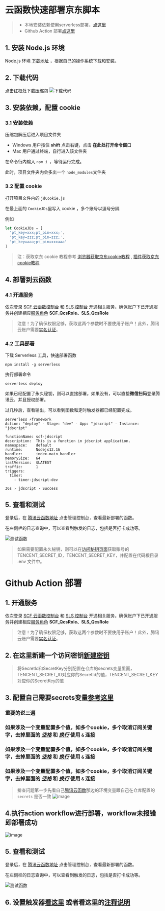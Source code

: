 
# 云函数快速部署京东脚本
>
> - 本地安装依赖使用serverless部署，[点这里](tencentscf.md#1-安装-nodejs-环境)
> - Github Action 部署[点这里](tencentscf.md#github-action-部署)

## 1. 安装 Node.js 环境

Node.js 环境 [下载地址](https://nodejs.org/zh-tw/download/) ，根据自己的操作系统下载和安装。

## 2. 下载代码

点击红框处下载压缩包
![下载代码](https://imgbed-bucket-1251971143.cos.ap-guangzhou.myqcloud.com/1605497672397-zip.png)

## 3. 安装依赖，配置 cookie

### 3.1 安装依赖

压缩包解压后进入项目文件夹

- Windows 用户按住  **shift** 点击右键，点击 **在此处打开命令窗口**
- Mac 用户通过终端，自行进入该文件夹

在命令行内输入 `npm i `，等待运行完成。

此时，项目文件夹内会多出一个 `node_modules`文件夹

### 3.2 配置 cookie

打开项目文件内的 `jdCookie.js`

在最上面的 `CookieJDs`里写入 cookie ，多个账号以逗号分隔

例如

```javascript
let CookieJDs = [
  'pt_key=xxx;pt_pin=xxx;', 
  'pt_key=zzz;pt_pin=zzz;',
  'pt_key=aaa;pt_pin=xxxaaa'
]
```

> 注：获取京东 cookie 教程参考 [浏览器获取京东cookie教程](https://github.com/l499477004/JD-scripts/blob/master/backUp/GetJdCookie.md) , [插件获取京东cookie教程](https://github.com/l499477004/JD-scripts/blob/master/backUp/GetJdCookie2.md)


## 4. 部署到云函数

### 4.1 开通服务

依次登录 [SCF 云函数控制台](https://console.cloud.tencent.com/scf) 和 [SLS 控制台](https://console.cloud.tencent.com/sls) 开通相关服务，确保账户下已开通服务并创建相应[服务角色](https://console.cloud.tencent.com/cam/role) **SCF_QcsRole、SLS_QcsRole**

> 注意！为了确保权限足够，获取这两个参数时不要使用子账户！此外，腾讯云账户需要[实名认证](https://console.cloud.tencent.com/developer/auth)。

### 4.2 工具部署

下载 Serverless 工具，快速部署函数
```
npm install -g serverless
```

执行部署命令
```
serverless deploy
```

如果已经配置了永久秘钥，则可以直接部署，如果没有，可以直接**微信扫码**登录腾讯云，并且授权部署。

过几秒后，查看输出，可以看到函数和定时触发器都已经配置完成。
```
serverless ⚡framework
Action: "deploy" - Stage: "dev" - App: "jdscript" - Instance: "jdscript"

functionName: scf-jdscript
description:  This is a function in jdscript application.
namespace:    default
runtime:      Nodejs12.16
handler:      index.main_handler
memorySize:   64
lastVersion:  $LATEST
traffic:      1
triggers: 
  timer: 
    - timer-jdscript-dev

36s › jdscript › Success
```

## 5. 查看和测试

登录后，在 [腾讯云函数地址](https://console.cloud.tencent.com/scf/index) 点击管理控制台，查看最新部署的函数。

在左侧栏的日志查询中，可以查看到触发的日志，包括是否打卡成功等。

![测试函数](https://user-images.githubusercontent.com/6993269/99628053-5a9eea80-2a70-11eb-906f-f1d5ea2bfa3a.png)

> 如果需要配置永久秘钥，则可以在[访问秘钥页面](https://console.cloud.tencent.com/cam/capi)获取账号的 TENCENT_SECRET_ID，TENCENT_SECRET_KEY，并配置在代码根目录 .env 文件中。


# Github Action 部署
## 1. 开通服务

依次登录 [SCF 云函数控制台](https://console.cloud.tencent.com/scf) 和 [SLS 控制台](https://console.cloud.tencent.com/sls) 开通相关服务，确保账户下已开通服务并创建相应[服务角色](https://console.cloud.tencent.com/cam/role) **SCF_QcsRole、SLS_QcsRole**

> 注意！为了确保权限足够，获取这两个参数时不要使用子账户！此外，腾讯云账户需要[实名认证](https://console.cloud.tencent.com/developer/auth)。

## 2. 在这里新建一个访问密钥[新建密钥](https://console.cloud.tencent.com/cam/capi)
> 将SecretId和SecretKey分别配置在仓库的secrets变量里面， TENCENT_SECRET_ID对应你的SecretId的值，TENCENT_SECRET_KEY对应你的SecretKey的值

## 3. 配置自己需要secrets变量[参考这里](githubAction.md#下方提供使用到的-secrets全集合)
### __重要的说三遍__   
### 如果涉及一个变量配置多个值，如多个cookie，多个取消订阅关键字，去掉里面的 *__[空格]()__* 和 __*[换行]()*__ 使用 `&` 连接   
### 如果涉及一个变量配置多个值，如多个cookie，多个取消订阅关键字，去掉里面的 *__[空格]()__* 和 __*[换行]()*__ 使用 `&` 连接   
### 如果涉及一个变量配置多个值，如多个cookie，多个取消订阅关键字，去掉里面的 *__[空格]()__* 和 __*[换行]()*__ 使用 `&` 连接   
> 排查问题第一步先看自己[腾讯云函数](https://console.cloud.tencent.com/scf/list-detail?rid=5&ns=default&id=scf-jdscript)那边的环境变量跟自己在仓库配置的 `secrets` 是否一致
![image](https://user-images.githubusercontent.com/6993269/99937191-06617680-2da0-11eb-99ea-033f2c655683.png)


## 4.执行action workflow进行部署，workflow未报错即部署成功
![image](https://user-images.githubusercontent.com/6993269/99513289-6a152980-29c5-11eb-9266-3f56ba13d3b2.png)
## 5. 查看和测试
登录后，在 [腾讯云函数地址](https://console.cloud.tencent.com/scf/index) 点击管理控制台，查看最新部署的函数。

在左侧栏的日志查询中，可以查看到触发的日志，包括是否打卡成功等。

![测试函数](https://user-images.githubusercontent.com/6993269/99628053-5a9eea80-2a70-11eb-906f-f1d5ea2bfa3a.png)
## 6. 设置触发器[看这里](iCloud.md#5设置触发器) 或者看这里的[注释说明](https://github.com/iouAkira/jd_scripts/blob/patch-1/index.js#L4)
